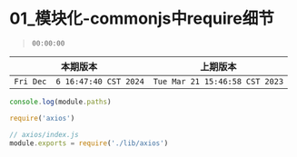 # 01_模块化-commonjs中require细节

> `00:00:00`

|本期版本|上期版本
|:---:|:---:
`Fri Dec  6 16:47:40 CST 2024` | `Tue Mar 21 15:46:58 CST 2023`


```javascript
console.log(module.paths)
```

```javascript
require('axios')

// axios/index.js
module.exports = require('./lib/axios')
```